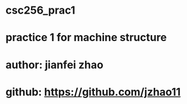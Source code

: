# csc256_prac1
# practice 1 for machine structure
# author: jianfei zhao
# github: https://github.com/jzhao11
